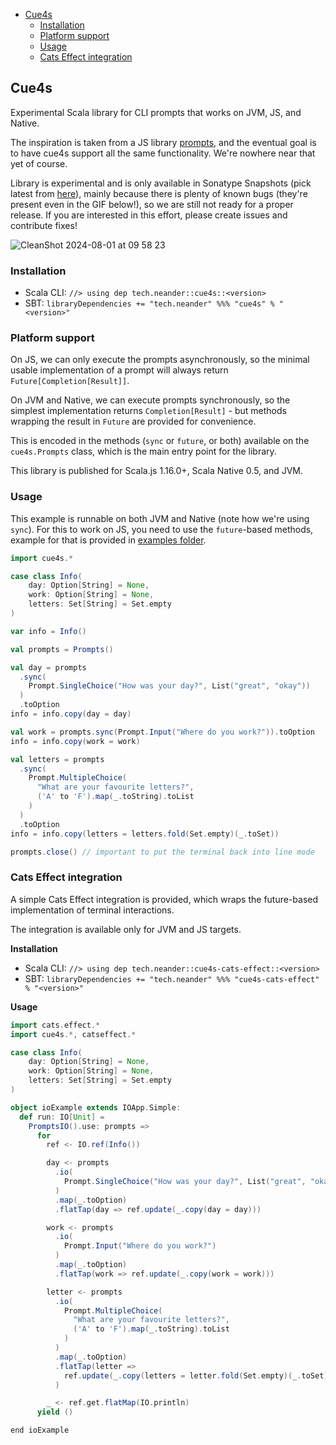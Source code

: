 <!--toc:start-->
- [Cue4s](#cue4s)
  - [Installation](#installation)
  - [Platform support](#platform-support)
  - [Usage](#usage)
  - [Cats Effect integration](#cats-effect-integration)
<!--toc:end-->

## Cue4s

Experimental Scala library for CLI prompts that works on JVM, JS, and Native.

The inspiration is taken from a JS library [prompts](https://github.com/terkelg/prompts#options), and the eventual goal is to have cue4s support all the same functionality. We're nowhere near that yet of course.

Library is experimental and is only available in Sonatype Snapshots (pick latest from [here](https://s01.oss.sonatype.org/content/repositories/snapshots/tech/neander/cue4s_3/)), mainly 
because there is plenty of known bugs (they're present even in the GIF below!), so we are still not ready for a 
proper release. If you are interested in this effort, please create issues 
and contribute fixes!

![CleanShot 2024-08-01 at 09 58 23](https://github.com/user-attachments/assets/a369e014-40d8-4c35-9738-434ba10d02d9)

### Installation

 - Scala CLI: `//> using dep tech.neander::cue4s::<version>`
 - SBT: `libraryDependencies += "tech.neander" %%% "cue4s" % "<version>"`

### Platform support

On JS, we can only execute the prompts asynchronously, so the minimal 
usable implementation of a prompt will always return `Future[Completion[Result]]`.

On JVM and Native, we can execute prompts synchronously, so the simplest 
implementation returns `Completion[Result]` - but methods wrapping the result in `Future` are provided for convenience.

This is encoded in the methods (`sync` or `future`, or both) available on the `cue4s.Prompts` class, which is the main entry point for the library.

This library is published for Scala.js 1.16.0+, Scala Native 0.5, and JVM.

### Usage

This example is runnable on both JVM and Native (note how we're using `sync`).
For this to work on JS, you need to use the `future`-based methods, example for that is provided in [examples folder](./modules/example/src/main/).

```scala mdoc:compile-only
import cue4s.*

case class Info(
    day: Option[String] = None,
    work: Option[String] = None,
    letters: Set[String] = Set.empty
)

var info = Info()

val prompts = Prompts()

val day = prompts
  .sync(
    Prompt.SingleChoice("How was your day?", List("great", "okay"))
  )
  .toOption
info = info.copy(day = day)

val work = prompts.sync(Prompt.Input("Where do you work?")).toOption
info = info.copy(work = work)

val letters = prompts
  .sync(
    Prompt.MultipleChoice(
      "What are your favourite letters?",
      ('A' to 'F').map(_.toString).toList
    )
  )
  .toOption
info = info.copy(letters = letters.fold(Set.empty)(_.toSet))

prompts.close() // important to put the terminal back into line mode
```

### Cats Effect integration

A simple Cats Effect integration is provided, which wraps the future-based implementation of terminal interactions. 

The integration is available only for JVM and JS targets.


**Installation**

 - Scala CLI: `//> using dep tech.neander::cue4s-cats-effect::<version>`
 - SBT: `libraryDependencies += "tech.neander" %%% "cue4s-cats-effect" % "<version>"`

**Usage**

```scala mdoc:compile-only
import cats.effect.*
import cue4s.*, catseffect.*

case class Info(
    day: Option[String] = None,
    work: Option[String] = None,
    letters: Set[String] = Set.empty
)

object ioExample extends IOApp.Simple:
  def run: IO[Unit] =
    PromptsIO().use: prompts =>
      for
        ref <- IO.ref(Info())

        day <- prompts
          .io(
            Prompt.SingleChoice("How was your day?", List("great", "okay"))
          )
          .map(_.toOption)
          .flatTap(day => ref.update(_.copy(day = day)))

        work <- prompts
          .io(
            Prompt.Input("Where do you work?")
          )
          .map(_.toOption)
          .flatTap(work => ref.update(_.copy(work = work)))

        letter <- prompts
          .io(
            Prompt.MultipleChoice(
              "What are your favourite letters?",
              ('A' to 'F').map(_.toString).toList
            )
          )
          .map(_.toOption)
          .flatTap(letter =>
            ref.update(_.copy(letters = letter.fold(Set.empty)(_.toSet)))
          )

        _ <- ref.get.flatMap(IO.println)
      yield ()

end ioExample
```
